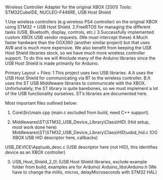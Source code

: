 Wireless Controller Adapter for the original XBOX (2001)
Tools: STM32CubeIDE, NUCLEO-F446RE, USB Host Shield 

1.Use wireless controllers (e.g wireless PS4 controller) on the original XBOX using STM32 + USB Host Shield.
2.FreeRTOS for managing the different tasks (USB, Bluetooth, display, controls, etc.)
3.Successfully implemented custom XBOX USB vendor requests. (We must intercept these)
4.Much faster hardware than the OGX360 (another similar project) but that uses AVR and is much more expensive. We also benefit from keeping the USB Host Shield libraries stock, so we have much more wireless controller support. To do this we will #include many of the Arduino libraries since the USB Host Shield is made primarily for Arduino.

Primary Layout + Files: 
1.This project uses two USB libraries.
A.It uses the USB Host Shield for communicating via BT to the wireless controller. 
B.It uses the ST USB Middleware libraries to communicate with the XBOX. Unfortunately, the ST library is quite barebones, so we must implement a lot of the USB functionality ourselves. ST’s libraries are documented here. 

Most important files outlined below:
1.    Core\Src\main.cpp (main.c excluded from build, need C++ support).

2.    Middlewares\ST\STM32_USB_Device_Library\Class\HID\ (Hid setup, most work done here)
       Middlewares\ST\STM32_USB_Device_Library\Class\HID\usbd_hid.c (OG XBOX USB HID descriptor here, callbacks)

USB_DEVICE\App\usb_desc.c (USB descriptor here (not HID), this identifies device as an XBOX controller) 

3.    USB_Host_Shield_2_0\ (USB Host Shield libraries, exclude example folder from build, examples are for Arduino)
       Arduino_libs\Arduino.h (We have to change the millis, micros, delayMicroseconds with STM32 HAL)